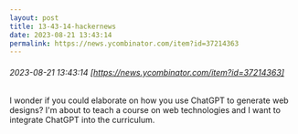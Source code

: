 ```yaml
---
layout: post
title: 13-43-14-hackernews
date: 2023-08-21 13:43:14
permalink: https://news.ycombinator.com/item?id=37214363
---
```


###### 2023-08-21 13:43:14 [https://news.ycombinator.com/item?id=37214363]
I wonder if you could elaborate on how you use ChatGPT to generate web designs? I&#x27;m about to teach a course on web technologies and I want to integrate ChatGPT into the curriculum.
